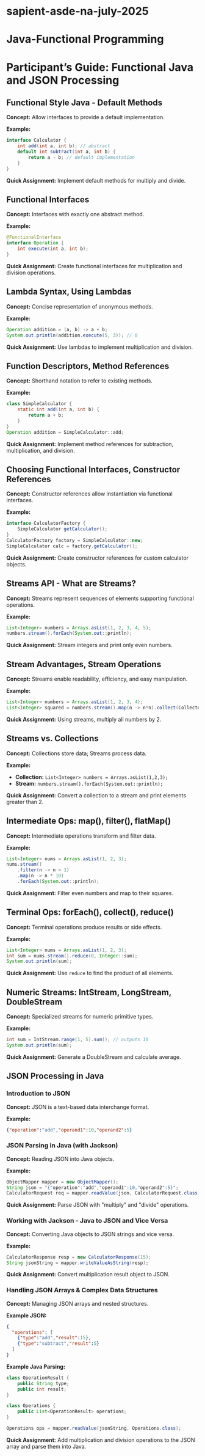 # sapient-asde-na-july-2025


# Java-Functional Programming 


# Participant’s Guide: Functional Java and JSON Processing

## Functional Style Java - Default Methods
**Concept:** Allow interfaces to provide a default implementation.

**Example:**
```java
interface Calculator {
    int add(int a, int b); // abstract
    default int subtract(int a, int b) {
        return a - b; // default implementation
    }
}
```

**Quick Assignment:** Implement default methods for multiply and divide.

## Functional Interfaces
**Concept:** Interfaces with exactly one abstract method.

**Example:**
```java
@FunctionalInterface
interface Operation {
    int execute(int a, int b);
}
```

**Quick Assignment:** Create functional interfaces for multiplication and division operations.

## Lambda Syntax, Using Lambdas
**Concept:** Concise representation of anonymous methods.

**Example:**
```java
Operation addition = (a, b) -> a + b;
System.out.println(addition.execute(5, 3)); // 8
```

**Quick Assignment:** Use lambdas to implement multiplication and division.

## Function Descriptors, Method References
**Concept:** Shorthand notation to refer to existing methods.

**Example:**
```java
class SimpleCalculator {
    static int add(int a, int b) {
        return a + b;
    }
}
Operation addition = SimpleCalculator::add;
```

**Quick Assignment:** Implement method references for subtraction, multiplication, and division.

## Choosing Functional Interfaces, Constructor References
**Concept:** Constructor references allow instantiation via functional interfaces.

**Example:**
```java
interface CalculatorFactory {
    SimpleCalculator getCalculator();
}
CalculatorFactory factory = SimpleCalculator::new;
SimpleCalculator calc = factory.getCalculator();
```

**Quick Assignment:** Create constructor references for custom calculator objects.

## Streams API - What are Streams?
**Concept:** Streams represent sequences of elements supporting functional operations.

**Example:**
```java
List<Integer> numbers = Arrays.asList(1, 2, 3, 4, 5);
numbers.stream().forEach(System.out::println);
```

**Quick Assignment:** Stream integers and print only even numbers.

## Stream Advantages, Stream Operations
**Concept:** Streams enable readability, efficiency, and easy manipulation.

**Example:**
```java
List<Integer> numbers = Arrays.asList(1, 2, 3, 4);
List<Integer> squared = numbers.stream().map(n -> n*n).collect(Collectors.toList());
```

**Quick Assignment:** Using streams, multiply all numbers by 2.

## Streams vs. Collections
**Concept:** Collections store data; Streams process data.

**Example:**  
- **Collection:** `List<Integer> numbers = Arrays.asList(1,2,3);`  
- **Stream:** `numbers.stream().forEach(System.out::println);`

**Quick Assignment:** Convert a collection to a stream and print elements greater than 2.

## Intermediate Ops: map(), filter(), flatMap()
**Concept:** Intermediate operations transform and filter data.

**Example:**
```java
List<Integer> nums = Arrays.asList(1, 2, 3);
nums.stream()
    .filter(n -> n > 1)
    .map(n -> n * 10)
    .forEach(System.out::println);
```

**Quick Assignment:** Filter even numbers and map to their squares.

## Terminal Ops: forEach(), collect(), reduce()
**Concept:** Terminal operations produce results or side effects.

**Example:**
```java
List<Integer> nums = Arrays.asList(1, 2, 3);
int sum = nums.stream().reduce(0, Integer::sum);
System.out.println(sum);
```

**Quick Assignment:** Use `reduce` to find the product of all elements.

## Numeric Streams: IntStream, LongStream, DoubleStream
**Concept:** Specialized streams for numeric primitive types.

**Example:**
```java
int sum = IntStream.range(1, 5).sum(); // outputs 10
System.out.println(sum);
```

**Quick Assignment:** Generate a DoubleStream and calculate average.

## JSON Processing in Java 

### Introduction to JSON
**Concept:** JSON is a text-based data interchange format.

**Example:**
```json
{"operation":"add","operand1":10,"operand2":5}
```

### JSON Parsing in Java (with Jackson)
**Concept:** Reading JSON into Java objects.

**Example:**
```java
ObjectMapper mapper = new ObjectMapper();
String json = "{"operation":"add","operand1":10,"operand2":5}";
CalculatorRequest req = mapper.readValue(json, CalculatorRequest.class);
```

**Quick Assignment:** Parse JSON with "multiply" and "divide" operations.

### Working with Jackson - Java to JSON and Vice Versa
**Concept:** Converting Java objects to JSON strings and vice versa.

**Example:**
```java
CalculatorResponse resp = new CalculatorResponse(15);
String jsonString = mapper.writeValueAsString(resp);
```

**Quick Assignment:** Convert multiplication result object to JSON.

### Handling JSON Arrays & Complex Data Structures
**Concept:** Managing JSON arrays and nested structures.

**Example JSON:**
```json
{
  "operations": [
    {"type":"add","result":15},
    {"type":"subtract","result":5}
  ]
}
```

**Example Java Parsing:**
```java
class OperationResult {
    public String type;
    public int result;
}

class Operations {
    public List<OperationResult> operations;
}

Operations ops = mapper.readValue(jsonString, Operations.class);
```

**Quick Assignment:** Add multiplication and division operations to the JSON array and parse them into Java.
